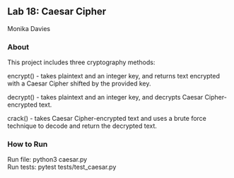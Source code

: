 ## Lab 18: Caesar Cipher
Monika Davies

### About

This project includes three cryptography methods:

encrypt() - takes plaintext and an integer key, and returns text encrypted with a Caesar Cipher shifted by the 
provided key.

decrypt() - takes plaintext and an integer key, and decrypts Caesar Cipher-encrypted text.

crack() - takes Caesar Cipher-encrypted text and uses a brute force technique to decode and return the decrypted text.


### How to Run

Run file: python3 caesar.py\
Run tests: pytest tests/test_caesar.py